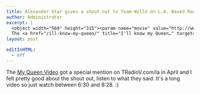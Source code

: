 ```yaml
---
title: Alexander Star gives a shout out to Team Willo on L.A. Based Radio Station
author: Administrator
excerpt: |
  <object width="560" height="315"><param name="movie" value="http://www.youtube.com/v/3NJjZvAoSrY?hl=en_US&amp;version=3&amp;rel=0;t=6m31s"></param><param name="allowFullScreen" value="true"></param><param name="allowscriptaccess" value="always"></param><embed src="http://www.youtube.com/v/3NJjZvAoSrY?hl=en_US&amp;version=3&amp;rel=0;t=6m31s" type="application/x-shockwave-flash" width="560" height="315" allowscriptaccess="always" allowfullscreen="true"></embed></object>
  The <a href="/ill-know-my-queen/" title="I'll know my Queen…" target="_blank">My Queen Video</a> got a special mention on TRadioV.com/la in April and I felt pretty good about the shout out, listen to what they said. It's a long video so just watch between 6:30 and 8:28. :)
layout: post

editInHTML:
  - off
---
```

  
The <a href="/ill-know-my-queen/" title="I'll know my Queen…" target="_blank">My Queen Video</a> got a special mention on TRadioV.com/la in April and I felt pretty good about the shout out, listen to what they said. It's a long video so just watch between 6:30 and 8:28. :)
